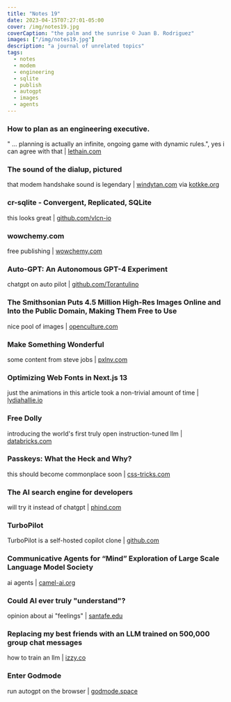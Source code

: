 ```yaml
---
title: "Notes 19"
date: 2023-04-15T07:27:01-05:00
cover: /img/notes19.jpg
coverCaption: "the palm and the sunrise © Juan B. Rodriguez"
images: ["/img/notes19.jpg"]
description: "a journal of unrelated topics"
tags:
  - notes
  - modem
  - engineering
  - sqlite
  - publish
  - autogpt
  - images
  - agents
---
```


### How to plan as an engineering executive.

" ... planning is actually an infinite, ongoing game with dynamic rules.", yes i can agree with that | [lethain.com](https://lethain.com/planning/)

### The sound of the dialup, pictured

that modem handshake sound is legendary |
[windytan.com](https://www.windytan.com/2012/11/the-sound-of-dialup-pictured.html) via [kotkke.org](https://kottke.org/23/04/the-sound-of-a-dialup-modem-visualized-and-explained)

### cr-sqlite - Convergent, Replicated, SQLite

this looks great | [github.com/vlcn-io](https://github.com/vlcn-io/cr-sqlite)

### wowchemy.com

free publishing | [wowchemy.com](https://wowchemy.com)

### Auto-GPT: An Autonomous GPT-4 Experiment

chatgpt on auto pilot | [github.com/Torantulino](https://github.com/Torantulino/Auto-GPT)

### The Smithsonian Puts 4.5 Million High-Res Images Online and Into the Public Domain, Making Them Free to Use

nice pool of images | [openculture.com](https://www.openculture.com/2023/04/the-smithsonian-puts-4-5-million-high-res-images-online.html)

### Make Something Wonderful

some content from steve jobs | [pxlnv.com](https://pxlnv.com/linklog/make-something-wonderful/)

### Optimizing Web Fonts in Next.js 13

just the animations in this article took a non-trivial amount of time | [lydiahallie.io](https://www.lydiahallie.io/blog/optimizing-webfonts-in-nextjs-13)

### Free Dolly

introducing the world's first truly open instruction-tuned llm | [databricks.com](https://www.databricks.com/blog/2023/04/12/dolly-first-open-commercially-viable-instruction-tuned-llm)

### Passkeys: What the Heck and Why?

this should become commonplace soon | [css-tricks.com](https://css-tricks.com/passkeys-what-the-heck-and-why/)

### The AI search engine for developers

will try it instead of chatgpt | [phind.com](https://www.phind.com)

### TurboPilot

TurboPilot is a self-hosted copilot clone | [github.com](https://github.com/ravenscroftj/turbopilot)

### Communicative Agents for “Mind” Exploration of Large Scale Language Model Society

ai agents | [camel-ai.org](https://www.camel-ai.org)

### Could AI ever truly "understand"?

opinion about ai "feelings" | [santafe.edu](https://www.santafe.edu/news-center/news/could-ai-ever-truly-understand)

### Replacing my best friends with an LLM trained on 500,000 group chat messages

how to train an llm | [izzy.co](https://www.izzy.co/blogs/robo-boys.html)

### Enter Godmode

run autogpt on the browser | [godmode.space](https://godmode.space)
